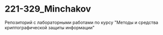 # 221-329_Minchakov
Репозиторий с лабораторными работами по курсу "Методы и средства криптографической защиты информации"
